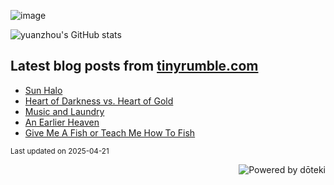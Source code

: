 ![image](https://github.com/user-attachments/assets/aa76c09f-5ceb-49df-86ab-9030388ce1ed)

![yuanzhou's GitHub stats](https://github-readme-stats.vercel.app/api?username=yuanzhou&show_icons=true&include_all_commits=true&show=reviews,prs_merged&theme=buefy&hide_border=true)

## Latest blog posts from [tinyrumble.com](tinyrumble.com)

<!-- blog start -->
- [Sun Halo](https://tinyrumble.com/posts/2025-04-14-sun-halo/)
- [Heart of Darkness vs. Heart of Gold](https://tinyrumble.com/posts/2025-03-20-heart-of-darkness-vs-gold/)
- [Music and Laundry](https://tinyrumble.com/posts/2025-02-28-music-and-laundry/)
- [An Earlier Heaven](https://tinyrumble.com/posts/2025-02-19-an-earlier-heaven/)
- [Give Me A Fish or Teach Me How To Fish](https://tinyrumble.com/posts/2025-02-12-spontaneous-poem/)
<!-- blog end -->

<sub>Last updated on <!-- last_updated start -->2025-04-21<!-- last_updated end --></sub>

<a href="https://doteki.org"><img src="https://img.shields.io/badge/powered_by-d%C5%8Dteki-0?style=flat-square&labelColor=202b2d&color=5E936C" align="right" alt="Powered by dōteki"></a>
